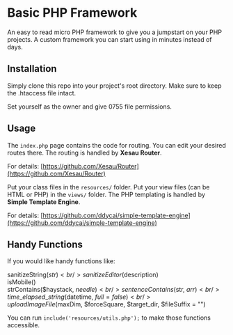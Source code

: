 # Basic PHP Framework
An easy to read micro PHP framework to give you a jumpstart on your PHP projects. A custom framework you can start using in minutes instead of days.

## Installation ##
Simply clone this repo into your project's root directory. Make sure to keep the .htaccess file intact. 

Set yourself as the owner and give 0755 file permissions.

## Usage ##
The `index.php` page contains the code for routing. You can edit your desired routes there. The routing is handled by **Xesau Router**. 

For details: [https://github.com/Xesau/Router](https://github.com/Xesau/Router)

Put your class files in the `resources/` folder. Put your view files (can be HTML or PHP) in the `views/` folder. The PHP templating is handled by **Simple Template Engine**. 

For details: [https://github.com/ddycai/simple-template-engine](https://github.com/ddycai/simple-template-engine)

## Handy Functions ##
If you would like handy functions like: 

sanitizeString($str)<br />
sanitizeEditor($description)<br />
isMobile()<br />
strContains($haystack, $needle)<br />
sentenceContains($str, $arr)<br />
time\_elapsed\_string($datetime, $full = false)<br />
uploadImageFile($maxDim, $forceSquare, $target_dir, $fileSuffix = "")<br />

You can run `include('resources/utils.php');` to make those functions accessible.